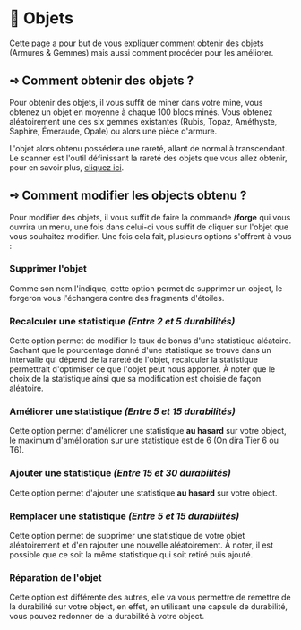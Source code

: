 # 🔮 Objets
Cette page a pour but de vous expliquer comment obtenir des objets (Armures & Gemmes) mais aussi comment procéder pour les améliorer.

## **➺** Comment obtenir des objets ?
Pour obtenir des objets, il vous suffit de miner dans votre mine, vous obtenez un objet en moyenne à chaque 100 blocs minés.
Vous obtenez aléatoirement une des six gemmes existantes (Rubis, Topaz, Améthyste, Saphire, Émeraude, Opale) ou alors une pièce d'armure.

L'objet alors obtenu possédera une rareté, allant de normal à transcendant. Le scanner est l'outil définissant la rareté des objets que vous allez obtenir, pour en savoir plus, [cliquez ici](./scanner.md).

## **➺** Comment modifier les objects obtenu ?
Pour modifier des objets, il vous suffit de faire la commande **/forge** qui vous ouvrira un menu, une fois dans celui-ci vous suffit de cliquer sur l'objet que vous souhaitez modifier. Une fois cela fait, plusieurs options s'offrent à vous : 
### Supprimer l'objet
Comme son nom l'indique, cette option permet de supprimer un object, le forgeron vous l'échangera contre des fragments d'étoiles.
### Recalculer une statistique *(Entre 2 et 5 durabilités)*
Cette option permet de modifier le taux de bonus d'une statistique aléatoire. Sachant que le pourcentage donné d'une statistique se trouve dans un intervalle qui dépend de la rareté de l'objet, recalculer la statistique permettrait d'optimiser ce que l'objet peut nous apporter. À noter que le choix de la statistique ainsi que sa modification est choisie de façon aléatoire. 
### Améliorer une statistique *(Entre 5 et 15 durabilités)*
Cette option permet d'améliorer une statistique **au hasard** sur votre object, le maximum d'amélioration sur une statistique est de 6 (On dira Tier 6 ou T6).
### Ajouter une statistique *(Entre 15 et 30 durabilités)*
Cette option permet d'ajouter une statistique **au hasard** sur votre object.
### Remplacer une statistique *(Entre 5 et 15 durabilités)*
Cette option permet de supprimer une statistique de votre objet aléatoirement et d'en rajouter une nouvelle aléatoirement. À noter, il est possible que ce soit la même statistique qui soit retiré puis ajouté.
### Réparation de l'objet
Cette option est différente des autres, elle va vous permettre de remettre de la durabilité sur votre object, en effet, en utilisant une capsule de durabilité, vous pouvez redonner de la durabilité à votre object. 